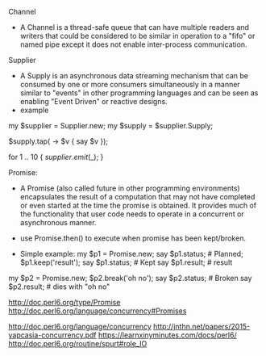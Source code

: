 Channel
* A Channel is a thread-safe queue that can have multiple readers and writers that could be considered to be similar in operation to a "fifo" or named pipe except it does not enable inter-process communication.


Supplier
* A Supply is an asynchronous data streaming mechanism that can be consumed by one or more consumers simultaneously in a manner similar to "events" in other programming languages and can be seen as enabling "Event Driven" or reactive designs.
* example

my $supplier = Supplier.new;
my $supply   = $supplier.Supply;

$supply.tap( -> $v { say $v });

for 1 .. 10 {
    $supplier.emit($_);
}


Promise:
* A Promise (also called future in other programming environments) encapsulates the result of a computation that may not have completed or even started at the time the promise is obtained. It provides much of the functionality that user code needs to operate in a concurrent or asynchronous manner.

* use Promise.then() to execute when promise has been kept/broken.
* Simple example:
my $p1 = Promise.new;
say $p1.status;         # Planned;
$p1.keep('result');
say $p1.status;         # Kept
say $p1.result;         # result

my $p2 = Promise.new;
$p2.break('oh no');
say $p2.status;         # Broken
say $p2.result;         # dies with "oh no"

http://doc.perl6.org/type/Promise
http://doc.perl6.org/language/concurrency#Promises

http://doc.perl6.org/language/concurrency
http://jnthn.net/papers/2015-yapcasia-concurrency.pdf
https://learnxinyminutes.com/docs/perl6/
http://doc.perl6.org/routine/spurt#role_IO
